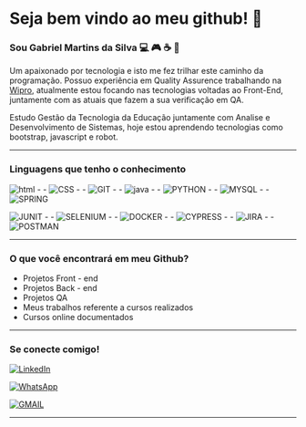 # Seja bem vindo ao meu github! 👋

### Sou Gabriel Martins da Silva :computer: :video_game: :coffee: :metal:

Um apaixonado por tecnologia e isto me fez trilhar este caminho da programação. Possuo experiência em Quality Assurence trabalhando na [Wipro](https://www.wipro.com/ "Wipro"), atualmente estou focando nas 
tecnologias voltadas ao Front-End, juntamente com as atuais que fazem a sua verificação em QA.

Estudo Gestão da Tecnologia da Educação juntamente com Analise e Desenvolvimento de Sistemas, hoje
estou aprendendo tecnologias como bootstrap, javascript e robot.

------------

### Linguagens que tenho o conhecimento

![html](https://img.shields.io/badge/HTML5-E34F26?style=for-the-badge&logo=html5&logoColor=white)   - -  ![CSS](https://img.shields.io/badge/CSS3-1572B6?style=for-the-badge&logo=css3&logoColor=white) - - ![GIT](https://img.shields.io/badge/GIT-E34F26?style=for-the-badge&logo=git&logoColor=white) - - ![java](https://img.shields.io/badge/Java-ED8B00?style=for-the-badge&logo=java&logoColor=white) - - ![PYTHON](https://img.shields.io/badge/Python-1572B6?style=for-the-badge&logo=python&logoColor=black) - - ![MYSQL](https://img.shields.io/badge/MySQL-005C84?style=for-the-badge&logo=mysql&logoColor=white) - - ![SPRING](https://img.shields.io/badge/Spring-6DB33F?style=for-the-badge&logo=spring&logoColor=white)

![JUNIT](https://img.shields.io/badge/Junit5-25A162?style=for-the-badge&logo=junit5&logoColor=white) - - ![SELENIUM](https://img.shields.io/badge/Selenium-43B02A?style=for-the-badge&logo=Selenium&logoColor=white) - - ![DOCKER](https://img.shields.io/badge/Docker-2CA5E0?style=for-the-badge&logo=docker&logoColor=white) - - ![CYPRESS](https://img.shields.io/badge/Cypress-1702C?style=for-the-badge&logo=cypress&logoColor=white) - - ![JIRA](https://img.shields.io/badge/Jira-FF6900?style=for-the-badge&logo=Jira&logoColor=white) - - ![POSTMAN](https://img.shields.io/badge/Postman-FF6C37?style=for-the-badge&logo=Postman&logoColor=white)

------------

### O que você encontrará em meu Github?

- Projetos Front - end
- Projetos Back - end
- Projetos QA
- Meus trabalhos referente a cursos realizados
- Cursos online documentados 

------------


### Se conecte comigo!

[![LinkedIn](https://img.shields.io/badge/linkedin-%230077B5.svg?style=for-the-badge&logo=linkedin&logoColor=white)](https://www.linkedin.com/in/gabrielmartinsdasilva "![LinkedIn](https://img.shields.io/badge/linkedin-%230077B5.svg?style=for-the-badge&logo=linkedin&logoColor=white)")


[![WhatsApp](https://img.shields.io/badge/WhatsApp-25D366?style=for-the-badge&logo=whatsapp&logoColor=white)](https://api.whatsapp.com/send?phone=48991869761&text=sua%20mensagem "![WhatsApp](https://img.shields.io/badge/WhatsApp-25D366?style=for-the-badge&logo=whatsapp&logoColor=white)")

[![GMAIL](https://img.shields.io/badge/Gmail-D14836?style=for-the-badge&logo=gmail&logoColor=white)](mailto:meu@email.com"programacaogabriel@gmail.com "[![GMAIL](https://img.shields.io/badge/Gmail-D14836?style=for-the-badge&logo=gmail&logoColor=white)")


------------

